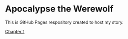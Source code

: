 # Apocalypse the Werewolf

This is GitHub Pages respository created to host my story.

[Chapter 1](chapter-1.md)
